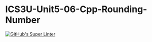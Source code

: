 # ICS3U-Unit5-06-Cpp-Rounding-Number

[![GitHub's Super Linter](https://github.com/haokai-li/ICS3U-Unit5-06-Cpp-Rounding-Number/workflows/GitHub's%20Super%20Linter/badge.svg)](https://github.com/haokai-li/ICS3U-Unit5-06-Cpp-Rounding-Number/actions)
